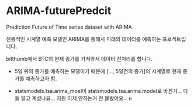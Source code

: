 # ARIMA-futurePredcit
Prediction Future of Time series dataset with ARIMA

전통적인 시계열 예측 모델인 ARIMA를 통해서 미래의 데이터를 예측하는 프로젝트입니다.

bitthumb에서 BTC의 현재 종가를 가져와서 데이터 전처리를 합니다.

 - 5일 뒤의 종가를 예측하는 모델이기 때문에 [..., 5일전의 종가]의 시계열로 현재 종가를 예측하고자 함.
 
 - statsmodels.tsa.arima_moel이 statsmodels.tsa.arima.model로 바뀐거... 다들 알고 계셨나요... 지원 이제 안하는거 전 몰랐어요...ㅠ
